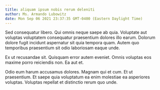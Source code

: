 ```yaml
---
title: aliquam ipsum nobis rerum deleniti
author: Ms. Armando Lubowitz
date: Mon Sep 06 2021 23:37:35 GMT-0400 (Eastern Daylight Time)
---
```

Sed consequatur libero. Qui omnis neque saepe ab quia. Voluptate aut voluptas voluptatem consequatur praesentium dolores illo earum. Dolorum dolore fugit incidunt aspernatur sit quia tempora quam. Autem quo temporibus praesentium sit odio laboriosam eaque unde.

 Ex ut recusandae sit. Quisquam error autem eveniet. Omnis voluptas eos maxime porro reiciendis non. Ea aut et.

 Odio eum harum accusamus dolores. Magnam qui et cum. Et ut praesentium. Et saepe quia voluptatum ea enim molestiae ea asperiores voluptas. Voluptas repellat et distinctio rerum quo unde.
